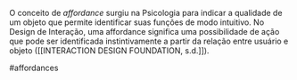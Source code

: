 O conceito de _affordance_ surgiu na Psicologia para indicar a qualidade de um objeto que permite identificar suas funções de modo intuitivo. No Design de Interação, uma affordance significa uma possibilidade de ação que pode ser identificada instintivamente a partir da relação entre usuário e objeto ([[INTERACTION DESIGN FOUNDATION, s.d.]]).

#affordances 